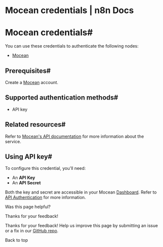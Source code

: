 # Mocean credentials | n8n Docs

[ ](https://github.com/n8n-io/n8n-docs/edit/main/docs/integrations/builtin/credentials/mocean.md "Edit this page")

# Mocean credentials#

You can use these credentials to authenticate the following nodes:

  * [Mocean](../../app-nodes/n8n-nodes-base.mocean/)

## Prerequisites#

Create a [Mocean](https://moceanapi.com/) account.

## Supported authentication methods#

  * API key

## Related resources#

Refer to [Mocean's API documentation](https://moceanapi.com/docs/) for more information about the service.

## Using API key#

To configure this credential, you'll need:

  * An **API Key**
  * An **API Secret**

Both the key and secret are accessible in your Mocean [Dashboard](https://dashboard.moceanapi.com/). Refer to [API Authentication](https://moceanapi.com/docs/#authentication) for more information.

Was this page helpful? 

Thanks for your feedback! 

Thanks for your feedback! Help us improve this page by submitting an issue or a fix in our [GitHub repo](https://github.com/n8n-io/n8n-docs). 

Back to top